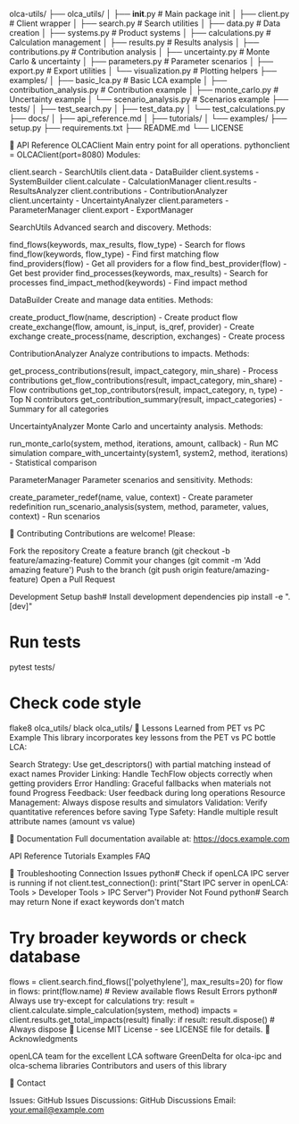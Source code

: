 olca-utils/
├── olca_utils/
│   ├── __init__.py              # Main package init
│   ├── client.py                # Client wrapper
│   ├── search.py                # Search utilities
│   ├── data.py                  # Data creation
│   ├── systems.py               # Product systems
│   ├── calculations.py          # Calculation management
│   ├── results.py               # Results analysis
│   ├── contributions.py         # Contribution analysis
│   ├── uncertainty.py           # Monte Carlo & uncertainty
│   ├── parameters.py            # Parameter scenarios
│   ├── export.py                # Export utilities
│   └── visualization.py         # Plotting helpers
├── examples/
│   ├── basic_lca.py             # Basic LCA example
│   ├── contribution_analysis.py # Contribution example
│   ├── monte_carlo.py           # Uncertainty example
│   └── scenario_analysis.py     # Scenarios example
├── tests/
│   ├── test_search.py
│   ├── test_data.py
│   └── test_calculations.py
├── docs/
│   ├── api_reference.md
│   ├── tutorials/
│   └── examples/
├── setup.py
├── requirements.txt
├── README.md
└── LICENSE



🔧 API Reference
OLCAClient
Main entry point for all operations.
pythonclient = OLCAClient(port=8080)
Modules:

client.search - SearchUtils
client.data - DataBuilder
client.systems - SystemBuilder
client.calculate - CalculationManager
client.results - ResultsAnalyzer
client.contributions - ContributionAnalyzer
client.uncertainty - UncertaintyAnalyzer
client.parameters - ParameterManager
client.export - ExportManager

SearchUtils
Advanced search and discovery.
Methods:

find_flows(keywords, max_results, flow_type) - Search for flows
find_flow(keywords, flow_type) - Find first matching flow
find_providers(flow) - Get all providers for a flow
find_best_provider(flow) - Get best provider
find_processes(keywords, max_results) - Search for processes
find_impact_method(keywords) - Find impact method

DataBuilder
Create and manage data entities.
Methods:

create_product_flow(name, description) - Create product flow
create_exchange(flow, amount, is_input, is_qref, provider) - Create exchange
create_process(name, description, exchanges) - Create process

ContributionAnalyzer
Analyze contributions to impacts.
Methods:

get_process_contributions(result, impact_category, min_share) - Process contributions
get_flow_contributions(result, impact_category, min_share) - Flow contributions
get_top_contributors(result, impact_category, n, type) - Top N contributors
get_contribution_summary(result, impact_categories) - Summary for all categories

UncertaintyAnalyzer
Monte Carlo and uncertainty analysis.
Methods:

run_monte_carlo(system, method, iterations, amount, callback) - Run MC simulation
compare_with_uncertainty(system1, system2, method, iterations) - Statistical comparison

ParameterManager
Parameter scenarios and sensitivity.
Methods:

create_parameter_redef(name, value, context) - Create parameter redefinition
run_scenario_analysis(system, method, parameter, values, context) - Run scenarios

🤝 Contributing
Contributions are welcome! Please:

Fork the repository
Create a feature branch (git checkout -b feature/amazing-feature)
Commit your changes (git commit -m 'Add amazing feature')
Push to the branch (git push origin feature/amazing-feature)
Open a Pull Request

Development Setup
bash# Install development dependencies
pip install -e ".[dev]"

# Run tests
pytest tests/

# Check code style
flake8 olca_utils/
black olca_utils/
📝 Lessons Learned from PET vs PC Example
This library incorporates key lessons from the PET vs PC bottle LCA:

Search Strategy: Use get_descriptors() with partial matching instead of exact names
Provider Linking: Handle TechFlow objects correctly when getting providers
Error Handling: Graceful fallbacks when materials not found
Progress Feedback: User feedback during long operations
Resource Management: Always dispose results and simulators
Validation: Verify quantitative references before saving
Type Safety: Handle multiple result attribute names (amount vs value)

📖 Documentation
Full documentation available at: https://docs.example.com

API Reference
Tutorials
Examples
FAQ

🐛 Troubleshooting
Connection Issues
python# Check if openLCA IPC server is running
if not client.test_connection():
    print("Start IPC server in openLCA: Tools > Developer Tools > IPC Server")
Provider Not Found
python# Search may return None if exact keywords don't match
# Try broader keywords or check database
flows = client.search.find_flows(['polyethylene'], max_results=20)
for flow in flows:
    print(flow.name)  # Review available flows
Result Errors
python# Always use try-except for calculations
try:
    result = client.calculate.simple_calculation(system, method)
    impacts = client.results.get_total_impacts(result)
finally:
    if result:
        result.dispose()  # Always dispose
📄 License
MIT License - see LICENSE file for details.
🙏 Acknowledgments

openLCA team for the excellent LCA software
GreenDelta for olca-ipc and olca-schema libraries
Contributors and users of this library

📧 Contact

Issues: GitHub Issues
Discussions: GitHub Discussions
Email: your.email@example.com

